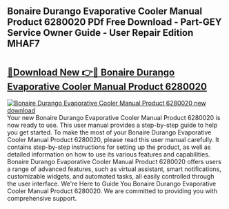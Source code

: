 ## Bonaire Durango Evaporative Cooler Manual Product 6280020 PDf Free Download - Part-GEY Service Owner Guide - User Repair Edition MHAF7

# <h2><a href="http://bc64696.oget.top/?id=Bonaire+Durango+Evaporative+Cooler+Manual+Product+6280020">🔗Download New 👉🔴 Bonaire Durango Evaporative Cooler Manual Product 6280020</a></h2>

[![Bonaire Durango Evaporative Cooler Manual Product 6280020 new download](https://i.imgur.com/5g1atiW.png)](http://bc64696.oget.top/?id=Bonaire+Durango+Evaporative+Cooler+Manual+Product+6280020)
Your new Bonaire Durango Evaporative Cooler Manual Product 6280020 is now ready to use. This user manual provides a step-by-step guide to help you get started. To make the most of your Bonaire Durango Evaporative Cooler Manual Product 6280020, please read this user manual carefully. It contains step-by-step instructions for setting up the product, as well as detailed information on how to use its various features and capabilities. Bonaire Durango Evaporative Cooler Manual Product 6280020 offers users a range of advanced features, such as virtual assistant, smart notifications, customizable widgets, and automated tasks, all easily controlled through the user interface. We're Here to Guide You Bonaire Durango Evaporative Cooler Manual Product 6280020. We are committed to providing you with comprehensive support.
